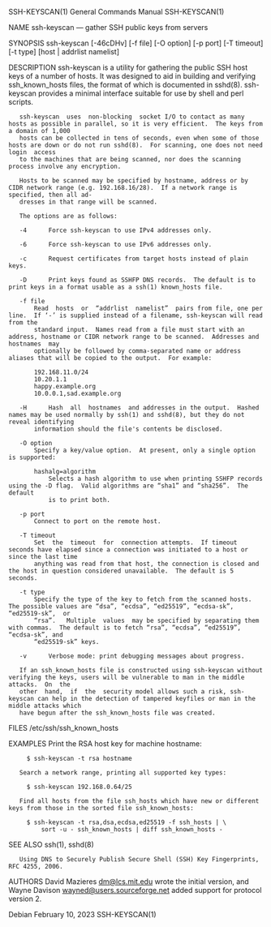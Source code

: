 SSH-KEYSCAN(1)							    General Commands Manual							SSH-KEYSCAN(1)

NAME
       ssh-keyscan — gather SSH public keys from servers

SYNOPSIS
       ssh-keyscan [-46cDHv] [-f file] [-O option] [-p port] [-T timeout] [-t type] [host | addrlist namelist]

DESCRIPTION
       ssh-keyscan is a utility for gathering the public SSH host keys of a number of hosts.  It was designed to aid in building and verifying ssh_known_hosts
       files, the format of which is documented in sshd(8).  ssh-keyscan provides a minimal interface suitable for use by shell and perl scripts.

       ssh-keyscan  uses  non-blocking	socket I/O to contact as many hosts as possible in parallel, so it is very efficient.  The keys from a domain of 1,000
       hosts can be collected in tens of seconds, even when some of those hosts are down or do not run sshd(8).	 For scanning, one does not need login	access
       to the machines that are being scanned, nor does the scanning process involve any encryption.

       Hosts to be scanned may be specified by hostname, address or by CIDR network range (e.g. 192.168.16/28).	 If a network range is specified, then all ad‐
       dresses in that range will be scanned.

       The options are as follows:

       -4      Force ssh-keyscan to use IPv4 addresses only.

       -6      Force ssh-keyscan to use IPv6 addresses only.

       -c      Request certificates from target hosts instead of plain keys.

       -D      Print keys found as SSHFP DNS records.  The default is to print keys in a format usable as a ssh(1) known_hosts file.

       -f file
	       Read  hosts  or	“addrlist  namelist”  pairs from file, one per line.  If ‘-’ is supplied instead of a filename, ssh-keyscan will read from the
	       standard input.	Names read from a file must start with an address, hostname or CIDR network range to be scanned.  Addresses and hostnames  may
	       optionally be followed by comma-separated name or address aliases that will be copied to the output.  For example:

	       192.168.11.0/24
	       10.20.1.1
	       happy.example.org
	       10.0.0.1,sad.example.org

       -H      Hash  all  hostnames  and addresses in the output.  Hashed names may be used normally by ssh(1) and sshd(8), but they do not reveal identifying
	       information should the file's contents be disclosed.

       -O option
	       Specify a key/value option.  At present, only a single option is supported:

	       hashalg=algorithm
		       Selects a hash algorithm to use when printing SSHFP records using the -D flag.  Valid algorithms are “sha1” and “sha256”.  The  default
		       is to print both.

       -p port
	       Connect to port on the remote host.

       -T timeout
	       Set  the	 timeout  for  connection attempts.  If timeout seconds have elapsed since a connection was initiated to a host or since the last time
	       anything was read from that host, the connection is closed and the host in question considered unavailable.  The default is 5 seconds.

       -t type
	       Specify the type of the key to fetch from the scanned hosts.  The possible values are “dsa”, “ecdsa”, “ed25519”, “ecdsa-sk”,  “ed25519-sk”,  or
	       “rsa”.	Multiple  values  may be specified by separating them with commas.  The default is to fetch “rsa”, “ecdsa”, “ed25519”, “ecdsa-sk”, and
	       “ed25519-sk” keys.

       -v      Verbose mode: print debugging messages about progress.

       If an ssh_known_hosts file is constructed using ssh-keyscan without verifying the keys, users will be vulnerable to man in the middle attacks.  On  the
       other  hand,  if	 the  security model allows such a risk, ssh-keyscan can help in the detection of tampered keyfiles or man in the middle attacks which
       have begun after the ssh_known_hosts file was created.

FILES
       /etc/ssh/ssh_known_hosts

EXAMPLES
       Print the RSA host key for machine hostname:

	     $ ssh-keyscan -t rsa hostname

       Search a network range, printing all supported key types:

	     $ ssh-keyscan 192.168.0.64/25

       Find all hosts from the file ssh_hosts which have new or different keys from those in the sorted file ssh_known_hosts:

	     $ ssh-keyscan -t rsa,dsa,ecdsa,ed25519 -f ssh_hosts | \
		     sort -u - ssh_known_hosts | diff ssh_known_hosts -

SEE ALSO
       ssh(1), sshd(8)

       Using DNS to Securely Publish Secure Shell (SSH) Key Fingerprints, RFC 4255, 2006.

AUTHORS
       David Mazieres <dm@lcs.mit.edu> wrote the initial version, and Wayne Davison <wayned@users.sourceforge.net> added support for protocol version 2.

Debian								       February 10, 2023							SSH-KEYSCAN(1)
